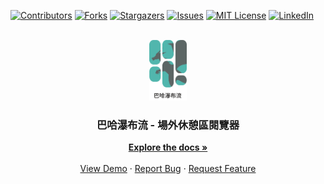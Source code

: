[![Contributors][contributors-shield]][contributors-url]
[![Forks][forks-shield]][forks-url]
[![Stargazers][stars-shield]][stars-url]
[![Issues][issues-shield]][issues-url]
[![MIT License][license-shield]][license-url]
[![LinkedIn][linkedin-shield]][linkedin-url]


<br />
<div align="center">
  <a href="https://github.com/determinationlove/Baha_MasonryLayout">
    <img src="assets/icons/BahaMasonryLayout中字黑.png" alt="Logo" width="12%" height="12%">
  </a>

  <h3 align="center">巴哈瀑布流 - 場外休憩區閱覽器</h3>

  <p align="center">
    <a href="https://github.com/determinationlove/Baha_MasonryLayout"><strong>Explore the docs »</strong></a>
    <br />
    <br />
    <a href="https://github.com/determinationlove/Baha_MasonryLayout">View Demo</a>
    ·
    <a href="https://github.com/determinationlove/Baha_MasonryLayout/issues">Report Bug</a>
    ·
    <a href="https://github.com/determinationlove/Baha_MasonryLayout/issues">Request Feature</a>
  </p>
</div>


<!-- MARKDOWN LINKS & IMAGES -->
<!-- https://www.markdownguide.org/basic-syntax/#reference-style-links -->
[contributors-shield]: https://img.shields.io/github/contributors/determinationlove/Baha_MasonryLayout.svg?style=for-the-badge
[contributors-url]: https://github.com/determinationlove/Baha_MasonryLayout/graphs/contributors
[forks-shield]: https://img.shields.io/github/forks/determinationlove/Baha_MasonryLayout.svg?style=for-the-badge
[forks-url]: https://github.com/determinationlove/Baha_MasonryLayout/network/members
[stars-shield]: https://img.shields.io/github/stars/determinationlove/Baha_MasonryLayout.svg?style=for-the-badge
[stars-url]: https://github.com/determinationlove/Baha_MasonryLayout/stargazers
[issues-shield]: https://img.shields.io/github/issues/determinationlove/Baha_MasonryLayout.svg?style=for-the-badge
[issues-url]: https://github.com/determinationlove/Baha_MasonryLayout/issues
[license-shield]: https://img.shields.io/github/license/determinationlove/Baha_MasonryLayout.svg?style=for-the-badge
[license-url]: https://github.com/determinationlove/Baha_MasonryLayout/blob/master/LICENSE.txt
[linkedin-shield]: https://img.shields.io/badge/-LinkedIn-black.svg?style=for-the-badge&logo=linkedin&colorB=555
[linkedin-url]: https://linkedin.com/in/othneildrew
[product-screenshot]: images/screenshot.png
[Next.js]: https://img.shields.io/badge/next.js-000000?style=for-the-badge&logo=nextdotjs&logoColor=white
[Next-url]: https://nextjs.org/
[React.js]: https://img.shields.io/badge/React-20232A?style=for-the-badge&logo=react&logoColor=61DAFB
[React-url]: https://reactjs.org/
[Vue.js]: https://img.shields.io/badge/Vue.js-35495E?style=for-the-badge&logo=vuedotjs&logoColor=4FC08D
[Vue-url]: https://vuejs.org/
[Angular.io]: https://img.shields.io/badge/Angular-DD0031?style=for-the-badge&logo=angular&logoColor=white
[Angular-url]: https://angular.io/
[Svelte.dev]: https://img.shields.io/badge/Svelte-4A4A55?style=for-the-badge&logo=svelte&logoColor=FF3E00
[Svelte-url]: https://svelte.dev/
[Laravel.com]: https://img.shields.io/badge/Laravel-FF2D20?style=for-the-badge&logo=laravel&logoColor=white
[Laravel-url]: https://laravel.com
[Bootstrap.com]: https://img.shields.io/badge/Bootstrap-563D7C?style=for-the-badge&logo=bootstrap&logoColor=white
[Bootstrap-url]: https://getbootstrap.com
[JQuery.com]: https://img.shields.io/badge/jQuery-0769AD?style=for-the-badge&logo=jquery&logoColor=white
[JQuery-url]: https://jquery.com 
